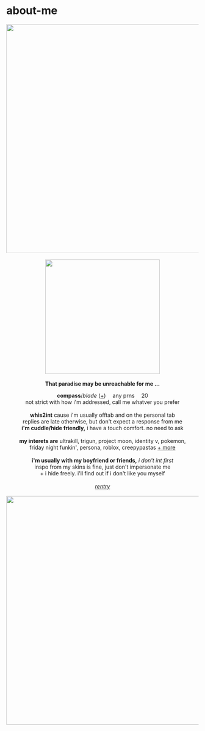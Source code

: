 # about-me
<p align="center">
  <img src="https://64.media.tumblr.com/db126370ac19a6688bef7c2df6b694e0/00c4dd40e87344b7-0d/s1280x1920/6a866a9e99bf5a53a83e6cc4886d01b4134ffe9d.pnj" width="600px">
  <br><br> <img src="https://64.media.tumblr.com/748917c76767bdc8f895a30d2414b66f/d1a06255eb234e7d-c8/s500x750/ae5baffb0efa6edad68aeee2b485b1926b282c61.pnj" width="300px">
  <br><br> <b>That paradise may be unreachable for me ...</b>
  </p>
<p align="center">
  <b>compass</b>/<i>blade</i> (<a href="https://en.pronouns.page/@eternality">+</a>) <img src="https://64.media.tumblr.com/d563e0636285b3919ed8b477d9bbdcac/9a5e59d4a20102aa-6d/s75x75_c1/a514a5c93521064070370e2d5e814740c469827f.gif" width="10px"> any prns <img src="https://64.media.tumblr.com/d563e0636285b3919ed8b477d9bbdcac/9a5e59d4a20102aa-6d/s75x75_c1/a514a5c93521064070370e2d5e814740c469827f.gif" width="10px"> 20
  <br>not strict with how i'm addressed, call me whatver you prefer
  <br><br>
<b>whis2int</b> cause i'm usually offtab and on the personal tab
<br>replies are late otherwise, but don't expect a response from me
<br><b>i'm cuddle/hide friendly,</b> i have a touch comfort. no need to ask
<br><br>
<b>my interets are</b>
ultrakill, trigun, project moon, identity v, pokemon,
<br>friday night funkin', persona, roblox, creepypastas <a href="https://rentry.co/memriesofyou">+ more</a>
<br><br><b>i'm usually with my boyfriend or friends,</b> <i>i don't int first</i>
  <br> inspo from my skins is fine, just don't impersonate me
<br>+ i hide freely. i'll find out if i don't like you myself
<br><br><i><a href="https://rentry.co/eternaliity">rentry</a></i>
<br>
<br> <img src="https://64.media.tumblr.com/75c7abb77b2bc5439b7ad6cde4bcdb9e/00c4dd40e87344b7-57/s1280x1920/6f9276c67bf97d3bf77f198835edccf508c9b783.pnj" width="600px">
</p>
